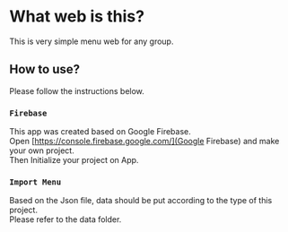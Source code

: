 # What web is this?

This is very simple menu web for any group.

## How to use?

Please follow the instructions below.

### `Firebase`

This app was created based on Google Firebase. \
Open [https://console.firebase.google.com/](Google Firebase) and make your own project. \
Then Initialize your project on App.

### `Import Menu`

Based on the Json file, data should be put according to the type of this project.\
Please refer to the data folder.

